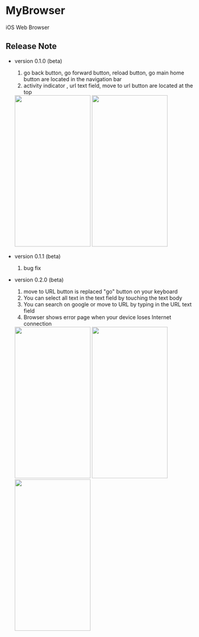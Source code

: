 # MyBrowser
iOS Web Browser

## Release Note
- version 0.1.0 (beta)<br>
   1. go back button, go forward button, reload button, go main home button are located in the navigation bar<br>
   2. activity indicator , url text field, move to url button are located at the top<br>
   <img src="https://user-images.githubusercontent.com/103043741/181867410-94d61445-04cd-4793-89cc-b375240af216.PNG" width="200" height="400"/>
   <img src="https://user-images.githubusercontent.com/103043741/181867415-6affe654-28a9-4608-b59d-eb5adb734e52.PNG" width="200" height="400"/>

- version 0.1.1 (beta)<br>
   1. bug fix

- version 0.2.0 (beta)<br>
    1. move to URL button is replaced "go" button on your keyboard<br>
    2. You can select all text in the text field by touching the text body<br>
    3. You can search on google or move to URL by typing in the URL text field<br>
    4. Browser shows error page when your device loses Internet connection<br>
    <img src="https://user-images.githubusercontent.com/103043741/187072499-4e066b69-e397-4f73-a3f4-175d19fccdce.PNG" width="200" height="400"/>
    <img src="https://user-images.githubusercontent.com/103043741/187072504-8e98c6c8-559f-43c3-8430-31618829743c.PNG" width="200" height="400"/>
    <img src="https://user-images.githubusercontent.com/103043741/187072507-03eac9dd-fdfb-42fd-9ed3-1cb66c4c2d72.PNG" width="200" height="400"/>
